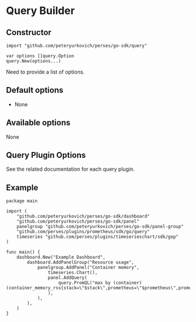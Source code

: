 # Query Builder

## Constructor

```golang
import "github.com/peteryurkovich/perses/go-sdk/query"

var options []query.Option
query.New(options...)
```

Need to provide a list of options.

## Default options

- None

## Available options

None

## Query Plugin Options

See the related documentation for each query plugin.

## Example

```golang
package main

import (
	"github.com/peteryurkovich/perses/go-sdk/dashboard"
	"github.com/peteryurkovich/perses/go-sdk/panel"
	panelgroup "github.com/peteryurkovich/perses/go-sdk/panel-group"
	"github.com/perses/plugins/prometheus/sdk/go/query"
	timeseries "github.com/perses/plugins/timeserieschart/sdk/gop"
)

func main() {
	dashboard.New("Example Dashboard",
		dashboard.AddPanelGroup("Resource usage",
			panelgroup.AddPanel("Container memory",
				timeseries.Chart(),
				panel.AddQuery(
					query.PromQL("max by (container) (container_memory_rss{stack=\"$stack\",prometheus=\"$prometheus\",prometheus_namespace=\"$prometheus_namespace\",namespace=\"$namespace\",pod=\"$pod\",container=\"$container\"})"),
				),
			),
		),
	)
}

```
